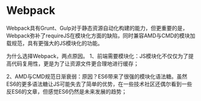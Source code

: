 # Webpack

Webpack具有Grunt、Gulp对于静态资源自动化构建的能力，但更重要的是，Webpack弥补了requireJS在模块化方面的缺陷，同时兼容AMD与CMD的模块加载规范，具有更强大的JS模块化的功能。

为什么选择Webpack，两点原因。
1、前端需要模块化：JS模块化不仅仅为了提高代码复用性，更是为了让资源文件更合理地进行缓存；

2、AMD与CMD规范日渐衰弱：原因？ES6带来了很强的模块化语法糖。虽然ES6的更多语法糖让JS可能失去了简单的优势，在一些技术社区还偶尔看到一些反ES6的文章，但感觉ES6仍然是未来发展的趋势；